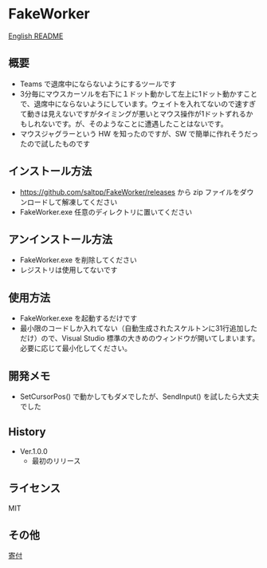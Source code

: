# FakeWorker
[English README](README.md)


## 概要
- Teams で退席中にならないようにするツールです
- 3分毎にマウスカーソルを右下に１ドット動かして左上に1ドット動かすことで、退席中にならないようにしています。ウェイトを入れてないので速すぎて動きは見えないですがタイミングが悪いとマウス操作が1ドットずれるかもしれないです。が、そのようなことに遭遇したことはないです。
- マウスジャグラーという HW を知ったのですが、SW で簡単に作れそうだったので試したものです


## インストール方法
- https://github.com/saltpp/FakeWorker/releases から zip ファイルをダウンロードして解凍してください
- FakeWorker.exe 任意のディレクトリに置いてください


## アンインストール方法
- FakeWorker.exe を削除してください
- レジストリは使用してないです


## 使用方法
- FakeWorker.exe を起動するだけです
- 最小限のコードしか入れてない（自動生成されたスケルトンに31行追加しただけ）ので、Visual Studio 標準の大きめのウィンドウが開いてしまいます。必要に応じて最小化してください。


## 開発メモ
- SetCursorPos() で動かしてもダメでしたが、SendInput() を試したら大丈夫でした


## History
- Ver.1.0.0
  - 最初のリリース


## ライセンス
MIT


## その他
[寄付](https://www.buymeacoffee.com/saltpp)
